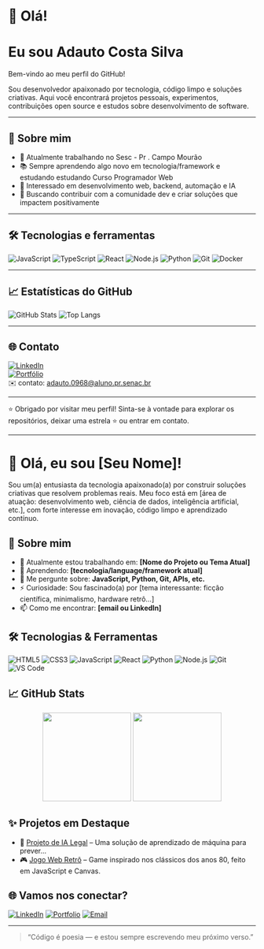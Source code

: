 # 👋 Olá! 
# Eu sou Adauto Costa Silva

Bem-vindo ao meu perfil do GitHub!

Sou desenvolvedor apaixonado por tecnologia, código limpo e soluções criativas. 
Aqui você encontrará projetos pessoais, experimentos, contribuições open source e estudos sobre desenvolvimento de software.

---

## 🚀 Sobre mim

- 💼 Atualmente trabalhando no Sesc - Pr . Campo Mourão
- 📚 Sempre aprendendo algo novo em tecnologia/framework e estudando estudando Curso Programador Web
- 🌱 Interessado em desenvolvimento web, backend, automação e IA
- 🎯 Buscando contribuir com a comunidade dev e criar soluções que impactem positivamente

---

## 🛠️ Tecnologias e ferramentas

![JavaScript](https://img.shields.io/badge/-JavaScript-black?style=flat-square&logo=javascript)
![TypeScript](https://img.shields.io/badge/-TypeScript-3178C6?style=flat-square&logo=typescript)
![React](https://img.shields.io/badge/-React-20232A?style=flat-square&logo=react)
![Node.js](https://img.shields.io/badge/-Node.js-43853D?style=flat-square&logo=node.js)
![Python](https://img.shields.io/badge/-Python-3776AB?style=flat-square&logo=python)
![Git](https://img.shields.io/badge/-Git-F05032?style=flat-square&logo=git)
![Docker](https://img.shields.io/badge/-Docker-2496ED?style=flat-square&logo=docker)

---

## 📈 Estatísticas do GitHub

![GitHub Stats](https://github-readme-stats.vercel.app/api?username=SEU_USUARIO&show_icons=true&theme=radical)
![Top Langs](https://github-readme-stats.vercel.app/api/top-langs/?username=SEU_USUARIO&layout=compact&theme=radical)

---

## 🌐 Contato

[![LinkedIn](https://img.shields.io/badge/-LinkedIn-0077B5?style=flat-square&logo=linkedin&logoColor=white)](https://linkedin.com/in/SEU_USUARIO)  
[![Portfólio](https://img.shields.io/badge/-Portfolio-000?style=flat-square&logo=firefox&logoColor=white)](https://SEUSITE.com)  
✉️ contato: adauto.0968@aluno.pr.senac.br

---

⭐ Obrigado por visitar meu perfil! Sinta-se à vontade para explorar os repositórios, deixar uma estrela ⭐ ou entrar em contato.

---
# 👋 Olá, eu sou [Seu Nome]!

Sou um(a) entusiasta da tecnologia apaixonado(a) por construir soluções criativas que resolvem problemas reais. Meu foco está em [área de atuação: desenvolvimento web, ciência de dados, inteligência artificial, etc.], com forte interesse em inovação, código limpo e aprendizado contínuo.

## 🚀 Sobre mim

- 🔭 Atualmente estou trabalhando em: **[Nome do Projeto ou Tema Atual]**
- 🌱 Aprendendo: **[tecnologia/language/framework atual]**
- 💬 Me pergunte sobre: **JavaScript, Python, Git, APIs, etc.**
- ⚡ Curiosidade: Sou fascinado(a) por [tema interessante: ficção científica, minimalismo, hardware retrô...]
- 📫 Como me encontrar: **[email ou LinkedIn]**

## 🛠️ Tecnologias & Ferramentas

![HTML5](https://img.shields.io/badge/-HTML5-E34F26?style=flat-square&logo=html5&logoColor=white)
![CSS3](https://img.shields.io/badge/-CSS3-1572B6?style=flat-square&logo=css3)
![JavaScript](https://img.shields.io/badge/-JavaScript-F7DF1E?style=flat-square&logo=javascript&logoColor=black)
![React](https://img.shields.io/badge/-React-61DAFB?style=flat-square&logo=react&logoColor=black)
![Python](https://img.shields.io/badge/-Python-3776AB?style=flat-square&logo=python&logoColor=white)
![Node.js](https://img.shields.io/badge/-Node.js-339933?style=flat-square&logo=node.js&logoColor=white)
![Git](https://img.shields.io/badge/-Git-F05032?style=flat-square&logo=git&logoColor=white)
![VS Code](https://img.shields.io/badge/-VS%20Code-007ACC?style=flat-square&logo=visual-studio-code)

## 📈 GitHub Stats

<p align="center">
  <img src="https://github-readme-stats.vercel.app/api?username=seu-usuario&show_icons=true&theme=github_dark" height="180px"/>
  <img src="https://github-readme-stats.vercel.app/api/top-langs/?username=seu-usuario&layout=compact&theme=github_dark" height="180px"/>
</p>

## ✨ Projetos em Destaque

- 🧠 [Projeto de IA Legal](https://github.com/seu-usuario/projeto-ia) – Uma solução de aprendizado de máquina para prever...
- 🎮 [Jogo Web Retrô](https://github.com/seu-usuario/jogo-retro) – Game inspirado nos clássicos dos anos 80, feito em JavaScript e Canvas.

## 🌐 Vamos nos conectar?

[![LinkedIn](https://img.shields.io/badge/-LinkedIn-0077B5?style=flat-square&logo=linkedin&logoColor=white)](https://linkedin.com/in/seu-usuario)
[![Portfolio](https://img.shields.io/badge/-Portfólio-24292E?style=flat-square&logo=github&logoColor=white)](https://seusite.dev)
[![Email](https://img.shields.io/badge/-Email-D14836?style=flat-square&logo=gmail&logoColor=white)](mailto:seu@email.com)

---

> “Código é poesia — e estou sempre escrevendo meu próximo verso.”



